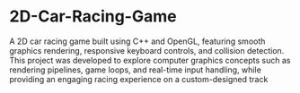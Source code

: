 # 2D-Car-Racing-Game
A 2D car racing game built using C++ and OpenGL, featuring smooth graphics rendering, responsive keyboard controls, and collision detection. This project was developed to explore computer graphics concepts such as rendering pipelines, game loops, and real-time input handling, while providing an engaging racing experience on a custom-designed track
